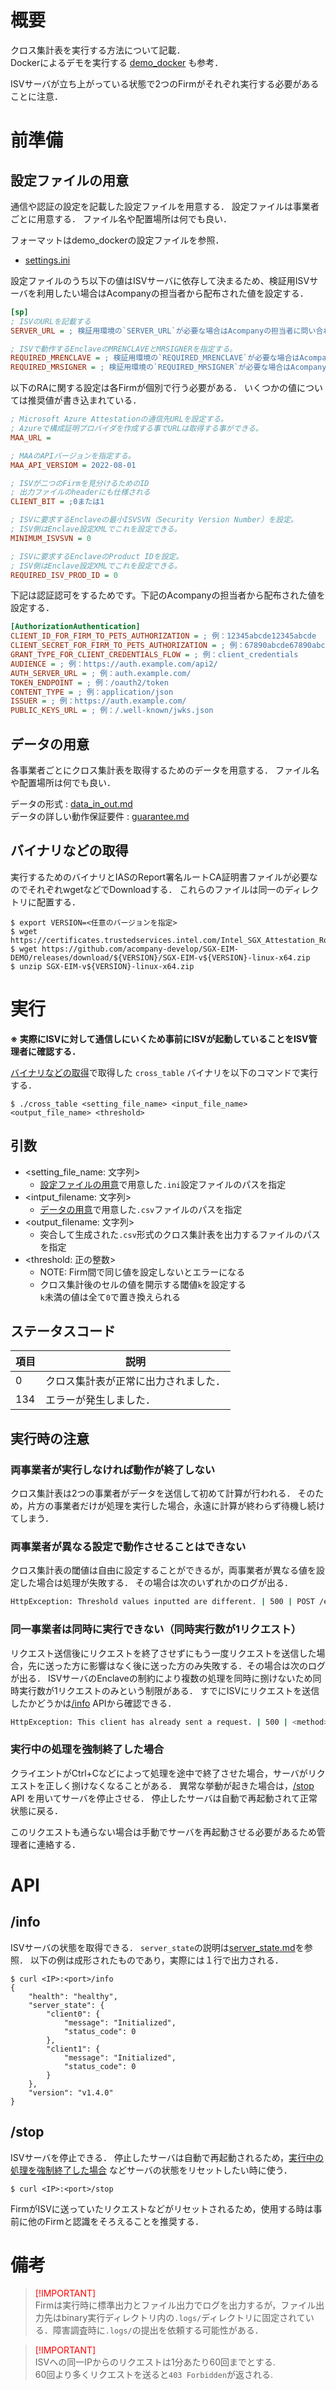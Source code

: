 # 概要
クロス集計表を実行する方法について記載．  
Dockerによるデモを実行する [demo_docker](../../demo_docker/README.md) も参考．

ISVサーバが立ち上がっている状態で2つのFirmがそれぞれ実行する必要があることに注意．

# 前準備
## 設定ファイルの用意

通信や認証の設定を記載した設定ファイルを用意する．
設定ファイルは事業者ごとに用意する．
ファイル名や配置場所は何でも良い．

フォーマットはdemo_dockerの設定ファイルを参照．
- [settings.ini](../../demo_docker/bind/Client0/settings.ini)

設定ファイルのうち以下の値はISVサーバに依存して決まるため、検証用ISVサーバを利用したい場合はAcompanyの担当者から配布された値を設定する．

```ini
[sp]
; ISVのURLを記載する
SERVER_URL = ; 検証用環境の`SERVER_URL`が必要な場合はAcompanyの担当者に問い合わせてください。

; ISVで動作するEnclaveのMRENCLAVEとMRSIGNERを指定する。
REQUIRED_MRENCLAVE = ; 検証用環境の`REQUIRED_MRENCLAVE`が必要な場合はAcompanyの担当者に問い合わせてください。
REQUIRED_MRSIGNER = ; 検証用環境の`REQUIRED_MRSIGNER`が必要な場合はAcompanyの担当者に問い合わせてください。
```

以下のRAに関する設定は各Firmが個別で行う必要がある．
いくつかの値については推奨値が書き込まれている．
```ini
; Microsoft Azure Attestationの通信先URLを設定する。
; Azureで構成証明プロバイダを作成する事でURLは取得する事ができる。
MAA_URL =

; MAAのAPIバージョンを指定する。
MAA_API_VERSIOM = 2022-08-01

; ISVが二つのFirmを見分けるためのID
; 出力ファイルのheaderにも仕様される
CLIENT_BIT = ;0または1

; ISVに要求するEnclaveの最小ISVSVN（Security Version Number）を設定。
; ISV側はEnclave設定XMLでこれを設定できる。
MINIMUM_ISVSVN = 0

; ISVに要求するEnclaveのProduct IDを設定。
; ISV側はEnclave設定XMLでこれを設定できる。
REQUIRED_ISV_PROD_ID = 0
```

下記は認証認可をするためです。下記のAcompanyの担当者から配布された値を設定する．
```ini
[AuthorizationAuthentication]
CLIENT_ID_FOR_FIRM_TO_PETS_AUTHORIZATION = ; 例：12345abcde12345abcde
CLIENT_SECRET_FOR_FIRM_TO_PETS_AUTHORIZATION = ; 例：67890abcde67890abcde67890abcde67890abcde
GRANT_TYPE_FOR_CLIENT_CREDENTIALS_FLOW = ; 例：client_credentials
AUDIENCE = ; 例：https://auth.example.com/api2/
AUTH_SERVER_URL = ; 例：auth.example.com/
TOKEN_ENDPOINT = ; 例：/oauth2/token
CONTENT_TYPE = ; 例：application/json
ISSUER = ; 例：https://auth.example.com/
PUBLIC_KEYS_URL = ; 例：/.well-known/jwks.json
```

## データの用意
各事業者ごとにクロス集計表を取得するためのデータを用意する．
ファイル名や配置場所は何でも良い． 

データの形式 : [data_in_out.md](./data_in_out.md)  
データの詳しい動作保証要件 : [guarantee.md](./guarantee.md)

## バイナリなどの取得
実行するためのバイナリとIASのReport署名ルートCA証明書ファイルが必要なのでそれぞれwgetなどでDownloadする．
これらのファイルは同一のディレクトリに配置する．

```console
$ export VERSION=<任意のバージョンを指定>
$ wget https://certificates.trustedservices.intel.com/Intel_SGX_Attestation_RootCA.pem
$ wget https://github.com/acompany-develop/SGX-EIM-DEMO/releases/download/${VERSION}/SGX-EIM-v${VERSION}-linux-x64.zip
$ unzip SGX-EIM-v${VERSION}-linux-x64.zip
```
# 実行
**※ 実際にISVに対して通信しにいくため事前にISVが起動していることをISV管理者に確認する．**

[バイナリなどの取得](#バイナリなどの取得)で取得した `cross_table` バイナリを以下のコマンドで実行する．
```console
$ ./cross_table <setting_file_name> <input_file_name> <output_file_name> <threshold>
```
## 引数
- <setting_file_name: 文字列>
  - [設定ファイルの用意](#設定ファイルの用意)で用意した`.ini`設定ファイルのパスを指定
- <intput_filename: 文字列>
  - [データの用意](#データの用意)で用意した`.csv`ファイルのパスを指定
- <output_filename: 文字列>
  - 突合して生成された`.csv`形式のクロス集計表を出力するファイルのパスを指定
- <threshold: 正の整数>
  - NOTE: Firm間で同じ値を設定しないとエラーになる
  - クロス集計後のセルの値を開示する閾値`k`を設定する  
    `k`未満の値は全て`0`で置き換えられる


## ステータスコード

| 項目 | 説明 |
| --- | --- |
| $0$ | クロス集計表が正常に出力されました． |
| $134$ |エラーが発生しました． |

## 実行時の注意
### 両事業者が実行しなければ動作が終了しない
クロス集計表は2つの事業者がデータを送信して初めて計算が行われる．
そのため，片方の事業者だけが処理を実行した場合，永遠に計算が終わらず待機し続けてしまう．

### 両事業者が異なる設定で動作させることはできない
クロス集計表の閾値は自由に設定することができるが，両事業者が異なる値を設定した場合は処理が失敗する．
その場合は次のいずれかのログが出る．

```bash
HttpException: Threshold values inputted are different. | 500 | POST /eim-request | <request parameters>
```

### 同一事業者は同時に実行できない（同時実行数が1リクエスト）
リクエスト送信後にリクエストを終了させずにもう一度リクエストを送信した場合，先に送った方に影響はなく後に送った方のみ失敗する．その場合は次のログが出る．
ISVサーバのEnclaveの制約により複数の処理を同時に捌けないため同時実行数が1リクエストのみという制限がある．
すでにISVにリクエストを送信したかどうかは[/info](#info) APIから確認できる．

```bash
HttpException: This client has already sent a request. | 500 | <method> <pattern> | <request parameters>
```
### 実行中の処理を強制終了した場合
クライエントがCtrl+Cなどによって処理を途中で終了させた場合，サーバがリクエストを正しく捌けなくなることがある．
異常な挙動が起きた場合は，[/stop](#stop) API を用いてサーバを停止させる．
停止したサーバは自動で再起動されて正常状態に戻る．

このリクエストも通らない場合は手動でサーバを再起動させる必要があるため管理者に連絡する．

# API
## /info
ISVサーバの状態を取得できる．
`server_state`の説明は[server_state.md](./server_state.md)を参照．
以下の例は成形されたものであり，実際には１行で出力される．
```console
$ curl <IP>:<port>/info
{
	"health": "healthy",
	"server_state": {
		"client0": {
			"message": "Initialized",
			"status_code": 0
		},
		"client1": {
			"message": "Initialized",
			"status_code": 0
		}
	},
	"version": "v1.4.0"
}
```
## /stop
ISVサーバを停止できる．
停止したサーバは自動で再起動されるため，[実行中の処理を強制終了した場合](#実行中の処理を強制終了した場合) などサーバの状態をリセットしたい時に使う．
```console
$ curl <IP>:<port>/stop
```
FirmがISVに送っていたリクエストなどがリセットされるため，使用する時は事前に他のFirmと認識をそろえることを推奨する．


# 備考
> <font color="Red">[!IMPORTANT]</font>  
> Firmは実行時に標準出力とファイル出力でログを出力するが，ファイル出力先はbinary実行ディレクトリ内の`.logs/`ディレクトリに固定されている．障害調査時に`.logs/`の提出を依頼する可能性がある．

> <font color="Red">[!IMPORTANT]</font>  
> ISVへの同一IPからのリクエストは1分あたり60回までとする. <br>
> 60回より多くリクエストを送ると`403 Forbidden`が返される.